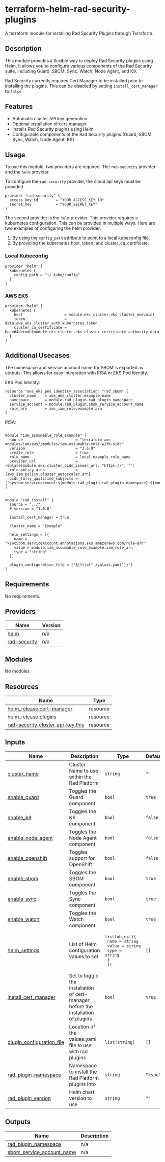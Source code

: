 # terraform-helm-rad-security-plugins
A terraform module for installing Rad Security Plugins through Terraform.

## Description

This module provides a flexible way to deploy Rad Security plugins using Helm. It allows you to configure various components of the Rad Security suite, including Guard, SBOM, Sync, Watch, Node Agent, and K9.

Rad Security currently requires Cert Manager to be installed prior to installing the plugins. This can be disabled by setting `install_cert_manager` to `false`.

## Features

- Automatic cluster API key generation
- Optional installation of cert-manager
- Installs Rad Security plugins using Helm
- Configurable components of the Rad Security plugins (Guard, SBOM, Sync, Watch, Node Agent, K9)

## Usage
To use this module, two providers are required. The `rad-security` provider and the `helm` provider.

To configure the `rad-security` provider, the cloud api keys must be provided.

```hcl
provider "rad-security" {
  access_key_id        = "YOUR_ACCESS_KEY_ID"
  secret_key           = "YOUR_SECRET_KEY"
}
```

The second provider is the `helm` provider. This provider requires a kubernetes configuration. This can be provided in multiple ways. Here are two examples of configuring the helm provider.

1. By using the `config_path` attribute to point to a local kubeconfig file.
2. By providing the kubernetes host, token, and cluster_ca_certificate.

### Local Kubeconfig
```hcl
provider "helm" {
  kubernetes {
    config_path = "~/.kube/config"
  }
}
```

### AWS EKS
```hcl
provider "helm" {
  kubernetes {
    host                   = module.eks_cluster.eks_cluster_endpoint
    token                  = data.aws_eks_cluster_auth.kubernetes.token
    cluster_ca_certificate = base64decode(module.eks_cluster.eks_cluster_certificate_authority_data)
  }
}
```

## Additional Usecases

The namespace and service account name for SBOM is exported as outputs. This allows for easy integration with IRSA or EKS Pod Identity.

EKS Pod Identity:

```hcl
resource "aws_eks_pod_identity_association" "rad_sbom" {
  cluster_name    = aws_eks_cluster.example.name
  namespace       = module.rad_plugin.rad_plugin_namespace
  service_account = module.rad_plugin.sbom_service_account_name
  role_arn        = aws_iam_role.example.arn
}
```

IRSA:

```hcl

module "iam_assumable_role_example" {
  source                        = "terraform-aws-modules/iam/aws//modules/iam-assumable-role-with-oidc"
  version                       = "3.6.0"
  create_role                   = true
  role_name                     = local.example_role_name
  provider_url                  = replace(module.eks.cluster_oidc_issuer_url, "https://", "")
  role_policy_arns              = [aws_iam_policy.cluster_autoscaler.arn]
  oidc_fully_qualified_subjects = ["system:serviceaccount:${module.rad_plugin.rad_plugin_namespace}:${module.rad_plugin.sbom_service_account_name}"]
}


module "rad_install" {
  source = "../"
  # version = "1.0.0"

  install_cert_manager = true

  cluster_name = "Example"

  helm_settings = [{
    name = "ksocSbom.serviceAccount.annotations.eks.amazonaws.com/role-arn"
    value = module.iam_assumable_role_example.iam_role_arn
    type = "string"
  }]

  plugin_configuration_file = ["${file("./values.yaml")}"]
}
```

<!-- BEGINNING OF PRE-COMMIT-TERRAFORM DOCS HOOK -->
## Requirements

No requirements.

## Providers

| Name | Version |
|------|---------|
| <a name="provider_helm"></a> [helm](#provider\_helm) | n/a |
| <a name="provider_rad-security"></a> [rad-security](#provider\_rad-security) | n/a |

## Modules

No modules.

## Resources

| Name | Type |
|------|------|
| [helm_release.cert-manager](https://registry.terraform.io/providers/hashicorp/helm/latest/docs/resources/release) | resource |
| [helm_release.plugins](https://registry.terraform.io/providers/hashicorp/helm/latest/docs/resources/release) | resource |
| [rad-security_cluster_api_key.this](https://registry.terraform.io/providers/hashicorp/rad-security/latest/docs/resources/cluster_api_key) | resource |

## Inputs

| Name | Description | Type | Default | Required |
|------|-------------|------|---------|:--------:|
| <a name="input_cluster_name"></a> [cluster\_name](#input\_cluster\_name) | Cluster Name to use within the Rad Platform | `string` | `""` | no |
| <a name="input_enable_guard"></a> [enable\_guard](#input\_enable\_guard) | Toggles the Guard component | `bool` | `true` | no |
| <a name="input_enable_k9"></a> [enable\_k9](#input\_enable\_k9) | Toggles the K9 component | `bool` | `false` | no |
| <a name="input_enable_node_agent"></a> [enable\_node\_agent](#input\_enable\_node\_agent) | Toggles the Node Agent component | `bool` | `false` | no |
| <a name="input_enable_openshift"></a> [enable\_openshift](#input\_enable\_openshift) | Toggles support for OpenShift | `bool` | `false` | no |
| <a name="input_enable_sbom"></a> [enable\_sbom](#input\_enable\_sbom) | Toggles the SBOM component | `bool` | `true` | no |
| <a name="input_enable_sync"></a> [enable\_sync](#input\_enable\_sync) | Toggles the Sync component | `bool` | `true` | no |
| <a name="input_enable_watch"></a> [enable\_watch](#input\_enable\_watch) | Toggles the Watch component | `bool` | `true` | no |
| <a name="input_helm_settings"></a> [helm\_settings](#input\_helm\_settings) | List of Helm configuration values to set | <pre>list(object({<br>    name  = string<br>    value = string<br>    type  = string<br>    }<br>  ))</pre> | `[]` | no |
| <a name="input_install_cert_manager"></a> [install\_cert\_manager](#input\_install\_cert\_manager) | Set to toggle the installation of cert-manager before the installation of plugins | `bool` | `true` | no |
| <a name="input_plugin_configuration_file"></a> [plugin\_configuration\_file](#input\_plugin\_configuration\_file) | Location of the values.yaml file to use with rad plugins | `list(string)` | `[]` | no |
| <a name="input_rad_plugin_namespace"></a> [rad\_plugin\_namespace](#input\_rad\_plugin\_namespace) | Namespace to install the Rad Platform plugins into | `string` | `"ksoc"` | no |
| <a name="input_rad_plugin_version"></a> [rad\_plugin\_version](#input\_rad\_plugin\_version) | Helm chart version to use | `string` | `""` | no |

## Outputs

| Name | Description |
|------|-------------|
| <a name="output_rad_plugin_namespace"></a> [rad\_plugin\_namespace](#output\_rad\_plugin\_namespace) | n/a |
| <a name="output_sbom_service_account_name"></a> [sbom\_service\_account\_name](#output\_sbom\_service\_account\_name) | n/a |
<!-- END OF PRE-COMMIT-TERRAFORM DOCS HOOK -->
